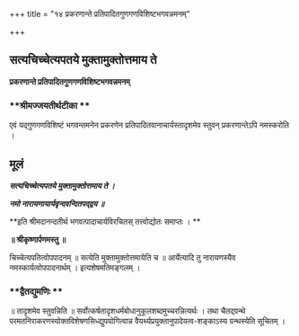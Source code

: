 +++
title = "१४ प्रकरणान्ते प्रतिपादितगुणगणविशिष्टभगवन्नमनम्"

+++


## सत्यचिच्चेत्यपतये मुक्तामुक्तोत्तमाय ते

**प्रकरणान्ते प्रतिपादितगुणगणविशिष्टभगवन्नमनम्**

### **श्रीमज्जयतीर्थटीका **

एवं यद्गुणगणविशिष्टं भगवन्तमनेन प्रकरणेन प्रतिपादितवानाचार्यस्तादृशमेव स्तुवन् प्रकरणान्तेऽपि नमस्करोति ।

## **मूलं**

***सत्यचिच्चेत्यपतये मुक्तामुक्तोत्तमाय ते ।***

***नमो नारायणायार्यवृन्दवन्दितपद्द्वय ॥***

**इति श्रीमदानन्दतीर्थ भगवत्पादाचार्यविरचितस् तत्त्वोद्योतः समाप्तः । **

**॥ श्रीकृष्णार्पणमस्तु ॥**

चिच्चेत्यपतित्वोपपादनम् ॥ सत्येति मुक्तामुक्तोत्तमायेति च ॥ आर्येत्यादि तु नारायणस्यैव नमस्कार्यत्वोपपादनार्थम् । इत्यशेषमतिमङ्गलम् ।

### **द्वैतद्युमणिः **

॥ तादृशमेव स्तुवन्निति ॥ सर्वोत्कर्षतादृशधर्मबोधानुकूलशब्दमुच्चरन्नित्यर्थः । तथा चैतद्ग्रन्थे परमतनिराकरणस्योक्तविशेषणसिध्द्युपयोगित्वान्न वैयर्थ्यप्रयुक्तानुपादेयत्व-शङ्काऽस्य ग्रन्थस्येति सूचितम् ।

